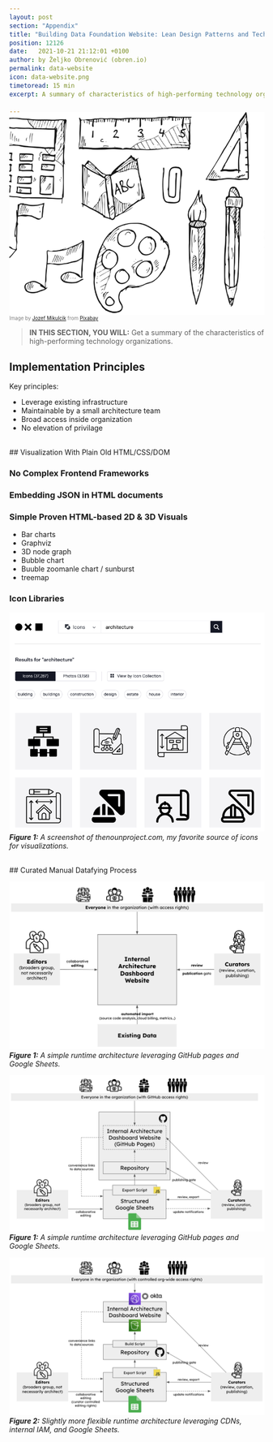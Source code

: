 ```yaml
---
layout: post
section: "Appendix"
title: "Building Data Foundation Website: Lean Design Patterns and Techniques"
position: 12126
date:   2021-10-21 21:12:01 +0100
author: by Željko Obrenović (obren.io)
permalink: data-website
icon: data-website.png
timetoread: 15 min
excerpt: A summary of characteristics of high-performing technology organizations.

---
```

<img style="margin-top: -20px; width: 100%; height: 400px; object-fit: cover"
src="assets/images/education-6241609_1280.png">
<div style="font-size: 70%; margin-top: -16px; color: grey; margin-bottom: 12px">
Image by <a href="https://pixabay.com/users/jozefm84-10215106/?utm_source=link-attribution&utm_medium=referral&utm_campaign=image&utm_content=6241609">Jozef Mikulcik</a> from <a href="https://pixabay.com//?utm_source=link-attribution&utm_medium=referral&utm_campaign=image&utm_content=6241609">Pixabay</a>
</div>
<style>
    h1 {
        font-size: 210%;
    }
</style>

> **IN THIS SECTION, YOU WILL:** Get a summary of the characteristics of high-performing technology organizations.

## Implementation Principles

Key principles:
* Leverage existing infrastructure
* Maintainable by a small architecture team
* Broad access inside organization
* No elevation of privilage

<br>
## Visualization With Plain Old HTML/CSS/DOM

### No Complex Frontend Frameworks

### Embedding JSON in HTML documents

### Simple Proven HTML-based 2D & 3D Visuals

* Bar charts
* Graphviz
* 3D node graph
* Bubble chart
* Buuble zoomanle chart / sunburst
* treemap

### Icon Libraries

![](assets/images/data_site_icons.png)
***Figure 1:** A screenshot of thenounproject.com, my favorite source of icons for visualizations.*

<br>
## Curated Manual Datafying Process 

![](assets/images/data_site_actors.png)
***Figure 1:** A simple runtime architecture leveraging GitHub pages and Google Sheets.*

![](assets/images/data_site_simple_arch_1.png)
***Figure 1:** A simple runtime architecture leveraging GitHub pages and Google Sheets.*

![](assets/images/data_site_simple_arch_2.png)
***Figure 2:** Slightly more flexible runtime architecture leveraging CDNs, internal IAM, and Google Sheets.*

